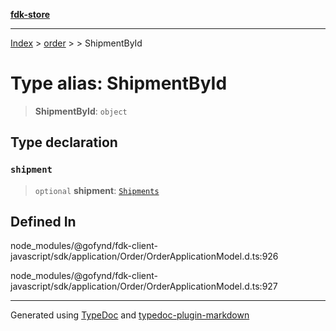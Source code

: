 [**fdk-store**](../../../README.md)
***

[Index](../../../API.md) > [order](../../README.md) > [<internal>](../README.md) > ShipmentById

# Type alias: ShipmentById

> **ShipmentById**: `object`

## Type declaration

### `shipment`

> `optional` **shipment**: [`Shipments`](type-alias.Shipments.md)

## Defined In

node\_modules/@gofynd/fdk-client-javascript/sdk/application/Order/OrderApplicationModel.d.ts:926

node\_modules/@gofynd/fdk-client-javascript/sdk/application/Order/OrderApplicationModel.d.ts:927

***
Generated using [TypeDoc](https://typedoc.org/) and [typedoc-plugin-markdown](https://www.npmjs.com/package/typedoc-plugin-markdown)
